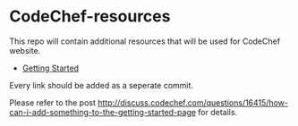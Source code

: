 CodeChef-resources
=================

This repo will contain additional resources that will be used for CodeChef website. 

- [Getting Started](https://github.com/directi/codechef-resources/blob/master/getting-started.md)

Every link should be added as a seperate commit. 

Please refer to the post http://discuss.codechef.com/questions/16415/how-can-i-add-something-to-the-getting-started-page for details.

